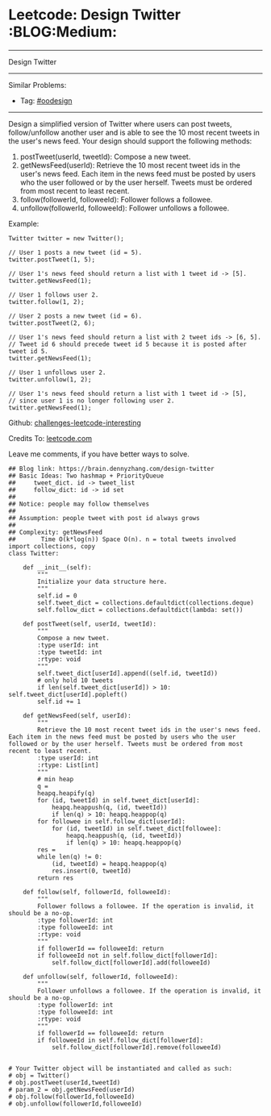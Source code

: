 # Leetcode: Design Twitter     :BLOG:Medium:


---

Design Twitter  

---

Similar Problems:  

-   Tag: [#oodesign](https://brain.dennyzhang.com/tag/oodesign)

---

Design a simplified version of Twitter where users can post tweets, follow/unfollow another user and is able to see the 10 most recent tweets in the user's news feed. Your design should support the following methods:  

1.  postTweet(userId, tweetId): Compose a new tweet.
2.  getNewsFeed(userId): Retrieve the 10 most recent tweet ids in the user's news feed. Each item in the news feed must be posted by users who the user followed or by the user herself. Tweets must be ordered from most recent to least recent.
3.  follow(followerId, followeeId): Follower follows a followee.
4.  unfollow(followerId, followeeId): Follower unfollows a followee.

Example:  

    Twitter twitter = new Twitter();
    
    // User 1 posts a new tweet (id = 5).
    twitter.postTweet(1, 5);
    
    // User 1's news feed should return a list with 1 tweet id -> [5].
    twitter.getNewsFeed(1);
    
    // User 1 follows user 2.
    twitter.follow(1, 2);
    
    // User 2 posts a new tweet (id = 6).
    twitter.postTweet(2, 6);
    
    // User 1's news feed should return a list with 2 tweet ids -> [6, 5].
    // Tweet id 6 should precede tweet id 5 because it is posted after tweet id 5.
    twitter.getNewsFeed(1);
    
    // User 1 unfollows user 2.
    twitter.unfollow(1, 2);
    
    // User 1's news feed should return a list with 1 tweet id -> [5],
    // since user 1 is no longer following user 2.
    twitter.getNewsFeed(1);

Github: [challenges-leetcode-interesting](https://github.com/DennyZhang/challenges-leetcode-interesting/tree/master/design-twitter)  

Credits To: [leetcode.com](https://leetcode.com/problems/design-twitter/description/)  

Leave me comments, if you have better ways to solve.  

    ## Blog link: https://brain.dennyzhang.com/design-twitter
    ## Basic Ideas: Two hashmap + PriorityQueue
    ##     tweet_dict. id -> tweet_list
    ##     follow_dict: id -> id set
    ##
    ## Notice: people may follow themselves
    ##
    ## Assumption: people tweet with post id always grows
    ##
    ## Complexity: getNewsFeed
    ##       Time O(k*log(n)) Space O(n). n = total tweets involved
    import collections, copy
    class Twitter:
    
        def __init__(self):
            """
            Initialize your data structure here.
            """
            self.id = 0
            self.tweet_dict = collections.defaultdict(collections.deque)
            self.follow_dict = collections.defaultdict(lambda: set())
    
        def postTweet(self, userId, tweetId):
            """
            Compose a new tweet.
            :type userId: int
            :type tweetId: int
            :rtype: void
            """
            self.tweet_dict[userId].append((self.id, tweetId))
            # only hold 10 tweets
            if len(self.tweet_dict[userId]) > 10: self.tweet_dict[userId].popleft()
            self.id += 1
    
        def getNewsFeed(self, userId):
            """
            Retrieve the 10 most recent tweet ids in the user's news feed. Each item in the news feed must be posted by users who the user followed or by the user herself. Tweets must be ordered from most recent to least recent.
            :type userId: int
            :rtype: List[int]
            """
            # min heap
            q = 
            heapq.heapify(q)
            for (id, tweetId) in self.tweet_dict[userId]:
                heapq.heappush(q, (id, tweetId))
                if len(q) > 10: heapq.heappop(q)
            for followee in self.follow_dict[userId]:
                for (id, tweetId) in self.tweet_dict[followee]:
                    heapq.heappush(q, (id, tweetId))
                    if len(q) > 10: heapq.heappop(q)
            res = 
            while len(q) != 0:
                (id, tweetId) = heapq.heappop(q)
                res.insert(0, tweetId)
            return res
    
        def follow(self, followerId, followeeId):
            """
            Follower follows a followee. If the operation is invalid, it should be a no-op.
            :type followerId: int
            :type followeeId: int
            :rtype: void
            """
            if followerId == followeeId: return
            if followeeId not in self.follow_dict[followerId]:
                self.follow_dict[followerId].add(followeeId)
    
        def unfollow(self, followerId, followeeId):
            """
            Follower unfollows a followee. If the operation is invalid, it should be a no-op.
            :type followerId: int
            :type followeeId: int
            :rtype: void
            """
            if followerId == followeeId: return
            if followeeId in self.follow_dict[followerId]:
                self.follow_dict[followerId].remove(followeeId)
    
    
    # Your Twitter object will be instantiated and called as such:
    # obj = Twitter()
    # obj.postTweet(userId,tweetId)
    # param_2 = obj.getNewsFeed(userId)
    # obj.follow(followerId,followeeId)
    # obj.unfollow(followerId,followeeId)